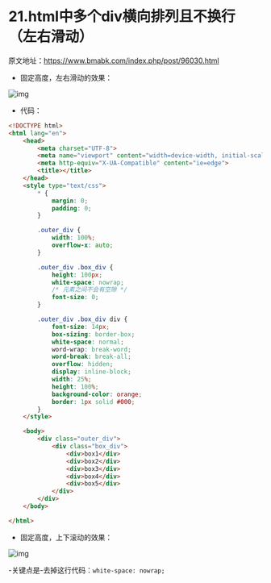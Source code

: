 # 21.html中多个div横向排列且不换行（左右滑动）

原文地址：https://www.bmabk.com/index.php/post/96030.html



- 固定高度，左右滑动的效果：

![img](/images/html/css/note/021/210001.png)

- 代码：

```html
<!DOCTYPE html>
<html lang="en">
    <head>
        <meta charset="UTF-8">
        <meta name="viewport" content="width=device-width, initial-scale=1.0">
        <meta http-equiv="X-UA-Compatible" content="ie=edge">
        <title></title>
    </head>
    <style type="text/css">
        * {
            margin: 0;
            padding: 0;
        }

        .outer_div {
            width: 100%;
            overflow-x: auto;
        }

        .outer_div .box_div {
            height: 100px;
            white-space: nowrap;
            /* 元素之间不会有空隙 */
            font-size: 0;
        }

        .outer_div .box_div div {
            font-size: 14px;
            box-sizing: border-box;
            white-space: normal;
            word-wrap: break-word;
            word-break: break-all;
            overflow: hidden;
            display: inline-block;
            width: 25%;
            height: 100%;
            background-color: orange;
            border: 1px solid #000;
        }
    </style>

    <body>
        <div class="outer_div">
            <div class="box_div">
                <div>box1</div>
                <div>box2</div>
                <div>box3</div>
                <div>box4</div>
                <div>box5</div>
            </div>
        </div>
    </body>

</html>
```

- 固定高度，上下滚动的效果：

![img](/images/html/css/note/021/210002.png)

-关键点是-去掉这行代码：`white-space: nowrap;`